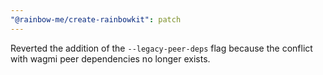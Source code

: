 ```yaml
---
"@rainbow-me/create-rainbowkit": patch
---
```


Reverted the addition of the `--legacy-peer-deps` flag because the conflict with wagmi peer dependencies no longer exists.